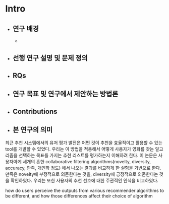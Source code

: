 
# Intro

- ## 연구 배경
	- 
	  
	  
- ## 선행 연구 설명 및 문제 정의
- ## RQs
- ## 연구 목표 및 연구에서 제안하는 방법론
- ## Contributions 
- ## 본 연구의 의미

최근 추천 시스템에서의 유저 평가 발전은 어떤 것이 추천을 효율적이고 활용할 수 있는 tool를 개발할 수 있었다.
우리는 이 방법을 적용해서  어떻게 사용자가 영화를 찾는 알고리즘을 선택하는 목표를 가지는 추천 리스트를 평가하는지 이해하려 한다.
이 논문은 사용자아게 세개의 흔한 collaborative filtering algorithms(novelty, diversity, accuracy, 만족, 개인화 정도) 에서 나오는 결과를 비교하게 한 실험을 기반으로 한다. 
만족은 novelty에 부정적으로 의존한다는 것을, diversity에 긍정적으로 의존한다는 것을 확인하였다.
우리는 또한 사용자의 추천 선호에 대한 주관적인 인식을 비교하였다. 

how do users perceive the outputs from various recommender algorithms to be different, and how those differences affect their choice of algorithm 

